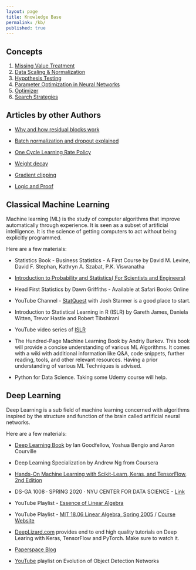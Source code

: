 ```yaml
---
layout: page
title: Knowledge Base
permalink: /kb/
published: true
---
```

## Concepts

1. [Missing Value Treatment](https://sites.google.com/view/saptarshidatta/knowledge-base/missing-value-treatment)
2. [Data Scaling & Normalization](https://sites.google.com/view/saptarshidatta/knowledge-base/data-scaling-normalization)
3. [Hypothesis Testing](https://sites.google.com/view/saptarshidatta/knowledge-base/hypothesis-testing)
4. [Parameter Optimization in Neural Networks](https://sites.google.com/view/saptarshidatta/knowledge-base/parameter-optimization-in-neural-networks)
5. [Optimizer](https://sites.google.com/view/saptarshidatta/knowledge-base/optimizer)
6. [Search Strategies](https://drive.google.com/file/d/1UPqzQzl7pldVTz-T-WG41f4_rAbSUH2F/view?usp=sharing)

## Articles by other Authors

- [Why and how residual blocks work](https://towardsdatascience.com/residual-blocks-building-blocks-of-resnet-fd90ca15d6ec)

- [Batch normalization and dropout explained](https://towardsdatascience.com/batch-normalization-and-dropout-in-neural-networks-explained-with-pytorch-47d7a8459bcd)

- [One Cycle Learning Rate Policy](https://sgugger.github.io/the-1cycle-policy.html)

- [Weight decay](https://towardsdatascience.com/this-thing-called-weight-decay-a7cd4bcfccab)

- [Gradient clipping](https://towardsdatascience.com/what-is-gradient-clipping-b8e815cdfb48)

- [Logic and Proof](https://leanprover.github.io/logic_and_proof/index.html)

## Classical Machine Learning

Machine learning (ML) is the study of computer algorithms that improve automatically through experience. It is seen as a subset of artificial intelligence. It is the science of getting computers to act without being explicitly programmed.

Here are a few materials:

- Statistics Book - Business Statistics - A First Course by David M. Levine, David F. Stephan, Kathryn A. Szabat, P.K. Viswanatha

- [Introduction to Probability and Statistics( For Scientists and Engineers)](http://www.r-5.org/files/books/computers/algo-list/statistics/probability/Sheldon_M_Ross-Introduction_to_Probability_and_Statistics-EN.pdf)

- Head First Statistics  by Dawn Griffiths - Available at Safari Books Online

- YouTube Channel - [StatQuest](https://www.youtube.com/user/joshstarmer) with Josh Starmer is a good place to start.

- Introduction to Statistical Learning in R (ISLR) by Gareth James, Daniela Witten, Trevor Hastie and Robert Tibshirani

- YouTube video series of [ISLR](https://www.youtube.com/channel/UCB2p-jaoolkv0h22m4I9l9Q)

- The Hundred-Page Machine Learning Book by Andriy Burkov. This book will provide a concise understanding of various ML Algorithms. It comes with a wiki with additional information like Q&A, code snippets, further reading, tools, and other relevant resources. Having a prior understanding of various ML Techniques is advised.

- Python for Data Science. Taking some Udemy course will help.

## Deep Learning

Deep Learning is a sub field of machine learning concerned with algorithms inspired by the structure and function of the brain called artificial neural networks.

Here are a few materials:

- [Deep Learning Book](https://www.deeplearningbook.org/) by Ian Goodfellow, Yoshua Bengio and Aaron Courville

- Deep Learning Specialization by Andrew Ng from Coursera

- [Hands-On Machine Learning with Scikit-Learn, Keras, and TensorFlow, 2nd Edition](https://learning.oreilly.com/library/view/hands-on-machine-learning/9781492032632/)

- DS-GA 1008 · SPRING 2020 · NYU CENTER FOR DATA SCIENCE - [Link](https://atcold.github.io/pytorch-Deep-Learning/)

- YouTube Playlist - [Essence of Linear Algebra](https://www.youtube.com/playlist?list=PLZHQObOWTQDPD3MizzM2xVFitgF8hE_ab)

- YouTube Playlist - [MIT 18.06 Linear Algebra, Spring 2005](https://www.youtube.com/playlist?list=PLE7DDD91010BC51F8) / [Course Website](https://ocw.mit.edu/courses/mathematics/18-06-linear-algebra-spring-2010/)

- [DeepLizard.com](https://deeplizard.com/) provides end to end high quality tutorials on Deep Learing with Keras, TensorFlow and PyTorch. Make sure to watch it.

- [Paperspace Blog](https://blog.paperspace.com/)

- [YouTube](https://www.youtube.com/playlist?list=PL1GQaVhO4f_jLxOokW7CS5kY_J1t1T17S) playlist on Evolution of Object Detection Networks
